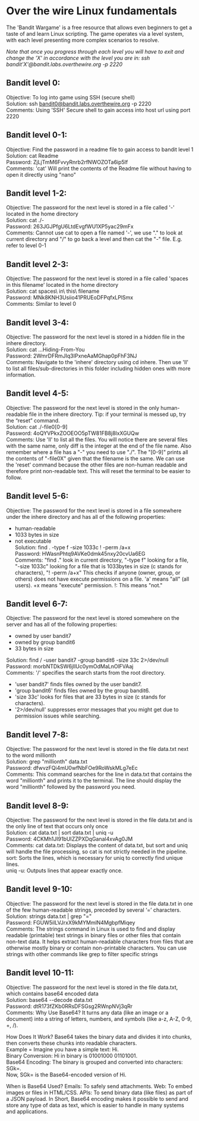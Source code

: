 # Over the wire Linux fundamentals

The 'Bandit Wargame' is a free resource that allows even beginners to get a taste of and learn Linux scripting. The game operates via a level system, with each level presenting more complex scenarios to resolve.

_Note that once you progress through each level you will have to exit and change the 'X' in accordance with the level you are in: ssh bandit'X'@bandit.labs.overthewire.org -p 2220_



## Bandit level 0:  
Objective: To log into game using SSH (secure shell)  
Solution: ssh bandit0@bandit.labs.overthewire.org -p 2220  
Comments: Using 'SSH' Secure shell to gain access into host url using port 2220

## Bandit level 0-1:
Objective: Find the password in a readme file to gain access to bandit level 1  
Solution: cat Readme  
Password: ZjLjTmM6FvvyRnrb2rfNWOZOTa6ip5If  
Comments: 'cat' Will print the contents of the Readme file without having to open it directly using "nano"

## Bandit level 1-2:
Objective: The password for the next level is stored in a file called '-' located in the home directory  
Solution: cat ./-  
Password: 263JGJPfgU6LtdEvgfWU1XP5yac29mFx  
Comments: Cannot use cat to open a file named '-', we use "." to look at current directory and "/" to go back a level and then cat the "-" file. E.g. refer to level 0-1

## Bandit level 2-3:
Objective: The password for the next level is stored in a file called 'spaces in this filename' located in the home directory  
Solution: cat spaces\ in\ this\ filename  
Password: MNk8KNH3Usiio41PRUEoDFPqfxLPlSmx  
Comments: Similar to level 0

## Bandit level 3-4:
Objective: The password for the next level is stored in a hidden file in the inhere directory.  
Solution: cat ...Hiding-From-You  
Password: 2WmrDFRmJIq3IPxneAaMGhap0pFhF3NJ  
Comments: Navigate to the 'inhere' directory using cd inhere. Then use 'll' to list all files/sub-directories in this folder including hidden ones with more information.

## Bandit level 4-5:
Objective: The password for the next level is stored in the only human-readable file in the inhere directory. Tip: if your terminal is messed up, try the “reset” command.  
Solution: cat ./-file0[0-9]  
Password: 4oQYVPkxZOOEOO5pTW81FB8j8lxXGUQw  
Comments: Use 'll' to list all the files. You will notice there are several files with the same name, only diff is the integer at the end of the file name. Also remember where a file has a "-" you need to use "./". The "[0-9]" prints all the contents of "-file0X" given that the filename is the same. We can use the 'reset' command because the other files are non-human readable and therefore print non-readable text. This will reset the terminal to be easier to follow.

## Bandit level 5-6:
Objective: The password for the next level is stored in a file somewhere under the inhere directory and has all of the following properties:  
- human-readable  
- 1033 bytes in size  
- not executable  
Solution: find . -type f -size 1033c ! -perm /a+x  
Password: HWasnPhtq9AVKe0dmk45nxy20cvUa6EG  
Comments: "find ." look in current directory, "-type f" looking for a file, "-size 1033c" looking for a file that is 1033bytes in size (c stands for characters), "! -perm /a+x" This checks if anyone (owner, group, or others) does not have execute permissions on a file. 'a' means "all" (all users). +x means "execute" permission. !: This means "not."

## Bandit level 6-7:
Objective: The password for the next level is stored somewhere on the server and has all of the following properties:  
- owned by user bandit7  
- owned by group bandit6  
- 33 bytes in size  

Solution: find / -user bandit7 -group bandit6 -size 33c 2>/dev/null  
Password: morbNTDkSW6jIlUc0ymOdMaLnOlFVAaj  
Comments: '/' specifies the search starts from the root directory.
  
- 'user bandit7' finds files owned by the user bandit7.  
- 'group bandit6' finds files owned by the group bandit6.  
- 'size 33c' looks for files that are 33 bytes in size (c stands for characters).  
- '2>/dev/null' suppresses error messages that you might get due to permission issues while searching. 

## Bandit level 7-8:
Objective: The password for the next level is stored in the file data.txt next to the word millionth  
Solution: grep "millionth" data.txt  
Password: dfwvzFQi4mU0wfNbFOe9RoWskMLg7eEc  
Comments: This command searches for the line in data.txt that contains the word "millionth" and prints it to the terminal. The line should display the word "millionth" followed by the password you need.

## Bandit level 8-9:
Objective: The password for the next level is stored in the file data.txt and is the only line of text that occurs only once  
Solution: cat data.txt | sort data.txt | uniq -u  
Password: 4CKMh1JI91bUIZZPXDqGanal4xvAg0JM  
Comments: cat data.txt: Displays the content of data.txt, but sort and uniq will handle the file processing, so cat is not strictly needed in the pipeline.  
sort: Sorts the lines, which is necessary for uniq to correctly find unique lines.  
uniq -u: Outputs lines that appear exactly once.

## Bandit level 9-10:
Objective: The password for the next level is stored in the file data.txt in one of the few human-readable strings, preceded by several ‘=’ characters.  
Solution: strings data.txt | grep "="  
Password: FGUW5ilLVJrxX9kMYMmlN4MgbpfMiqey  
Comments: The strings command in Linux is used to find and display readable (printable) text strings in binary files or other files that contain non-text data. It helps extract human-readable characters from files that are otherwise mostly binary or contain non-printable characters. You can use strings with other commands like grep to filter specific strings

## Bandit level 10-11:
Objective: The password for the next level is stored in the file data.txt, which contains base64 encoded data  
Solution:  base64 --decode data.txt  
Password: dtR173fZKb0RRsDFSGsg2RWnpNVj3qRr  
Comments: Why Use Base64? It turns any data (like an image or a document) into a string of letters, numbers, and symbols (like a-z, A-Z, 0-9, +, /).  

How Does It Work? Base64 takes the binary data and divides it into chunks, then converts these chunks into readable characters.  
Example = Imagine you have a simple text: Hi.  
Binary Conversion: Hi in binary is 01001000 01101001.  
Base64 Encoding: The binary is grouped and converted into characters: SGk=.  
Now, SGk= is the Base64-encoded version of Hi.

When is Base64 Used?
Emails: To safely send attachments.
Web: To embed images or files in HTML/CSS.
APIs: To send binary data (like files) as part of a JSON payload.
In Short, Base64 encoding makes it possible to send and store any type of data as text, which is easier to handle in many systems and applications.

